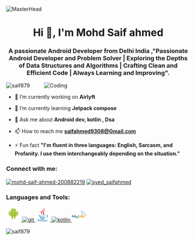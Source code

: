 ![MasterHead](https://media.tenor.com/GfSX-u7VGM4AAAAC/coding.gif)
<h1 align="center">Hi 👋, I'm Mohd Saif ahmed</h1>
<h3 align="center">A passionate Android Developer from Delhi India ,"Passionate Android Developer and Problem Solver | Exploring the Depths of Data Structures and Algorithms | Crafting Clean and Efficient Code | Always Learning and Improving".</h3>

<img align="right" alt="Coding" width="400" src="https://i.pinimg.com/originals/e4/26/70/e426702edf874b181aced1e2fa5c6cde.gif">

<p align="left"> <img src="https://komarev.com/ghpvc/?username=saif879&label=Profile%20views&color=0e75b6&style=flat" alt="saif879" /> </p>

- 🔭 I’m currently working on **Airlyft**

- 🌱 I’m currently learning **Jetpack compose**

- 💬 Ask me about **Android dev, kotlin , Dsa**

- 📫 How to reach me **saifahmed9308@Gmail.com**

- ⚡ Fun fact **"I'm fluent in three languages: English, Sarcasm, and Profanity. I use them interchangeably depending on the situation."**

<h3 align="left">Connect with me:</h3>
<p align="left">
<a href="https://linkedin.com/in/mohd-saif-ahmed-200882219" target="blank"><img align="center" src="https://raw.githubusercontent.com/rahuldkjain/github-profile-readme-generator/master/src/images/icons/Social/linked-in-alt.svg" alt="mohd-saif-ahmed-200882219" height="30" width="40" /></a>
<a href="https://instagram.com/syed_saifahmed" target="blank"><img align="center" src="https://raw.githubusercontent.com/rahuldkjain/github-profile-readme-generator/master/src/images/icons/Social/instagram.svg" alt="syed_saifahmed" height="30" width="40" /></a>
</p>

<h3 align="left">Languages and Tools:</h3>
<p align="left"> <a href="https://developer.android.com" target="_blank" rel="noreferrer"> <img src="https://raw.githubusercontent.com/devicons/devicon/master/icons/android/android-original-wordmark.svg" alt="android" width="40" height="40"/> </a> <a href="https://git-scm.com/" target="_blank" rel="noreferrer"> <img src="https://www.vectorlogo.zone/logos/git-scm/git-scm-icon.svg" alt="git" width="40" height="40"/> </a> <a href="https://www.java.com" target="_blank" rel="noreferrer"> <img src="https://raw.githubusercontent.com/devicons/devicon/master/icons/java/java-original.svg" alt="java" width="40" height="40"/> </a> <a href="https://kotlinlang.org" target="_blank" rel="noreferrer"> <img src="https://www.vectorlogo.zone/logos/kotlinlang/kotlinlang-icon.svg" alt="kotlin" width="40" height="40"/> </a> <a href="https://www.mysql.com/" target="_blank" rel="noreferrer"> <img src="https://raw.githubusercontent.com/devicons/devicon/master/icons/mysql/mysql-original-wordmark.svg" alt="mysql" width="40" height="40"/> </a> </p>

<p><img align="center" src="https://github-readme-stats.vercel.app/api/top-langs?username=saif879&show_icons=true&locale=en&layout=compact" alt="saif879" /></p>
